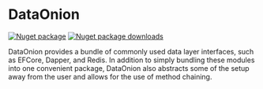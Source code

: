 # DataOnion
[![Nuget package](https://img.shields.io/nuget/v/DataOnion)](https://www.nuget.org/packages/DataOnion/)	[![Nuget package downloads](https://img.shields.io/nuget/dt/DataOnion?label=nuget%20downloads)](https://www.nuget.org/packages/DataOnion/)

DataOnion provides a bundle of commonly used data layer interfaces, such as EFCore, Dapper, and Redis. In addition to simply bundling these modules into one convenient package, DataOnion also abstracts some of the setup away from the user and allows for the use of method chaining. 